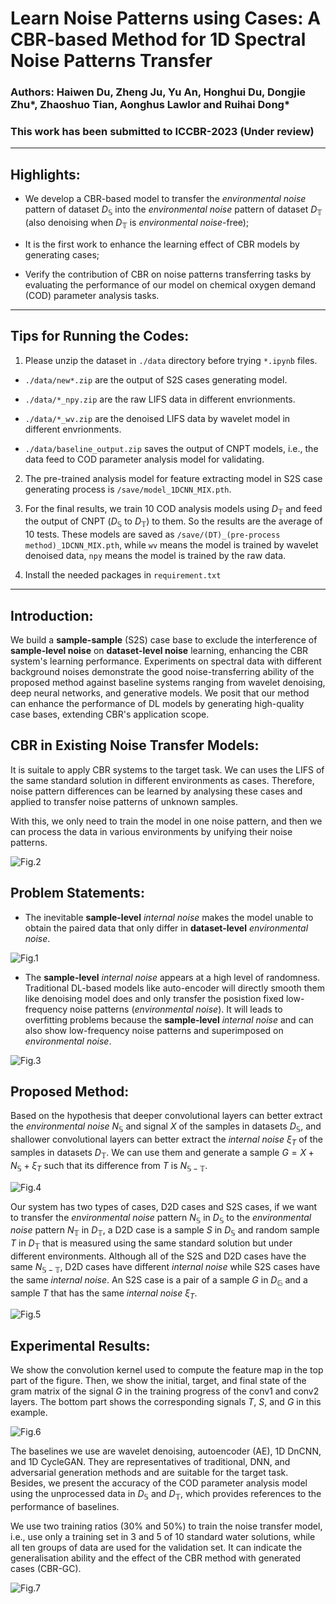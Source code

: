 # Learn Noise Patterns using Cases: A CBR-based Method for 1D Spectral Noise Patterns Transfer

### Authors: Haiwen Du, Zheng Ju, Yu An, Honghui Du, Dongjie Zhu\*, Zhaoshuo Tian, Aonghus Lawlor and Ruihai Dong\*

### This work has been submitted to ICCBR-2023 (Under review)

---

## Highlights:

- We develop a CBR-based model to transfer the *environmental noise* pattern of dataset $D_\mathbb{S}$ into the *environmental noise* pattern of dataset $D_\mathbb{T}$ (also denoising when $D_\mathbb{T}$ is *environmental noise*-free);

- It is the first work to enhance the learning effect of CBR models by generating cases;

- Verify the contribution of CBR on noise patterns transferring tasks by evaluating the performance of our model on chemical oxygen demand (COD) parameter analysis tasks.

---

## Tips for Running the Codes:

1. Please unzip the dataset in `./data` directory before trying `*.ipynb` files.

- `./data/new*.zip` are the output of S2S cases generating model.

- `./data/*_npy.zip` are the raw LIFS data in different envrionments.

- `./data/*_wv.zip` are the denoised LIFS data by wavelet model in different envrionments.

- `./data/baseline_output.zip` saves the output of CNPT models, i.e., the data feed to COD parameter analysis model for validating.

2. The pre-trained analysis model for feature extracting model in S2S case generating process is `/save/model_1DCNN_MIX.pth`.

3. For the final results, we train 10 COD analysis models using $D_\mathbb{T}$ and feed the output of CNPT ($D_\mathbb{S}$ to $D_\mathbb{T}$) to them. So the results are the average of 10 tests. These models are saved as `/save/(DT)_(pre-process method)_1DCNN_MIX.pth`, while `wv` means the model is trained by wavelet denoised data, `npy` means the model is trained by the raw data.

4. Install the needed packages in `requirement.txt`

---

## Introduction:

We build a **sample-sample** (S2S) case base to exclude the interference of **sample-level noise** on **dataset-level noise** learning, enhancing the CBR system's learning performance. Experiments on spectral data with different background noises demonstrate the good noise-transferring ability of the proposed method against baseline systems ranging from wavelet denoising, deep neural networks, and generative models. We posit that our method can enhance the performance of DL models by generating high-quality case bases, extending CBR's application scope.

## CBR in Existing Noise Transfer Models:

It is suitale to apply CBR systems to the target task. We can uses the LIFS of the same standard solution in different environments as cases. Therefore, noise pattern differences can be learned by analysing these cases and applied to transfer noise patterns of unknown samples.

With this, we only need to train the model in one noise pattern, and then we can process the data in various environments by unifying their noise patterns.

![Fig.2](./images/Fig.2.jpg "Fig.2")

## Problem Statements:

- The inevitable **sample-level** *internal noise* makes the model unable to obtain the paired data that only differ in **dataset-level** *environmental noise*.

![Fig.1](images/Fig.1.jpg "Fig.1")

- The **sample-level** *internal noise* appears at a high level of randomness. Traditional DL-based models like auto-encoder will directly smooth them like denoising model does and only transfer the posistion fixed low-frequency noise patterns (*environmental noise*). It will leads to overfitting problems because the **sample-level** *internal noise* and can also show low-frequency noise patterns and superimposed on *environmental noise*.

![Fig.3](images/Fig.3.jpg "Fig.3")

## Proposed Method:

Based on the hypothesis that deeper convolutional layers can better extract the *environmental noise* $N_{\mathbb{S}}$ and signal $X$ of the samples in datasets $D_{\mathbb{S}}$, and shallower convolutional layers can better extract the *internal noise* $\xi_{T}$ of the samples in datasets $D_{\mathbb{T}}$. We can use them and generate a sample $G = X + N_{\mathbb{S}} + \xi_{T}$ such that its difference from $T$ is $N_{\mathbb{S} - \mathbb{T}}$.

![Fig.4](images/Fig.4.jpg "Fig.4")

Our system has two types of cases, D2D cases and S2S cases, if we want to transfer the *environmental noise* pattern $N_{\mathbb{S}}$ in $D_{\mathbb{S}}$ to the *environmental noise* pattern $N_{\mathbb{T}}$ in $D_{\mathbb{T}}$, a D2D case is a sample $S$ in $D_{\mathbb{S}}$ and random sample $T$ in $D_{\mathbb{T}}$ that is measured using the same standard solution but under different environments. Although all of the S2S and D2D cases have the same $N_{\mathbb{S}-\mathbb{T}}$, D2D cases have different *internal noise* while S2S cases have the same *internal noise*. An S2S case is a pair of a sample $G$ in $D_{\mathbb{G}}$ and a sample $T$ that has the same *internal noise* $\xi_{T}$.

![Fig.5](images/Fig.5.jpg "Fig.5")

## Experimental Results:

We show the convolution kernel used to compute the feature map in the top part of the figure. Then, we show the initial, target, and final state of the gram matrix of the signal $G$ in the training progress of the conv1 and conv2 layers. The bottom part shows the corresponding signals $T$, $S$, and $G$ in this example.

![Fig.6](images/Fig.6.jpg "Fig.6")

The baselines we use are wavelet denoising, autoencoder (AE), 1D DnCNN, and 1D CycleGAN. They are representatives of traditional, DNN, and adversarial generation methods and are suitable for the target task. Besides, we present the accuracy of the COD parameter analysis model using the unprocessed data in $D_\mathbb{S}$ and $D_\mathbb{T}$, which provides references to the performance of baselines. 

We use two training ratios (30\% and 50\%) to train the noise transfer model, i.e., use only a training set in 3 and 5 of 10 standard water solutions, while all ten groups of data are used for the validation set. It can indicate the generalisation ability and the effect of the CBR method with generated cases (CBR-GC). 

![Fig.7](images/Fig.7.jpg "Fig.7")
